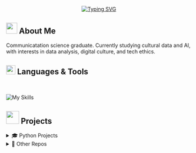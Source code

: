 
<p align="center">
  <a href="https://git.io/typing-svg"><img src="https://readme-typing-svg.demolab.com?font=Fira+Code&pause=1000&color=BD7E1C&width=600&height=100&lines=Hi+there%2C+I'm+Esther!+%E2%98%86" alt="Typing SVG" />
  </a>
</p>

## <img src="https://github.com/Anmol-Baranwal/Cool-GIFs-For-GitHub/assets/74038190/2c0eef4b-7b75-42bd-9722-4bea97a2d532" width="30"><b>  About Me</b>

Communicatation science graduate. Currently studying cultural data and AI, with interests in data analysis, digital culture, and tech ethics.

## <img src="https://media2.giphy.com/media/QssGEmpkyEOhBCb7e1/giphy.gif?cid=ecf05e47a0n3gi1bfqntqmob8g9aid1oyj2wr3ds3mg700bl&rid=giphy.gif" width ="25"><b> Languages & Tools</b>
<br> 

  ![My Skills](https://skillicons.dev/icons?i=ubuntu,vscode,git,github,notion,obsidian,ai,blender,python)

## <img src="https://media.giphy.com/media/iY8CRBdQXODJSCERIr/giphy.gif" width="35"><b> Projects </b>

<details>
  <summary>🎓 Python Projects</summary>

 
  -

</details>

<details>
  <summary>🚀 Other Repos</summary>

 
  - [esthervperez](https://github.com/esthervperez/esthervperez) – This is my README!

</details>


